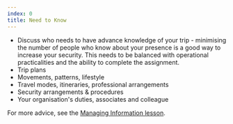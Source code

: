 ```yaml
---
index: 0
title: Need to Know
---
```

*   Discuss who needs to have advance knowledge of your trip - minimising the number of people who know about your presence is a good way to increase your security. This needs to be balanced with operational practicalities and the ability to complete the assignment.
*   Trip plans
*   Movements, patterns, lifestyle
*   Travel modes, itineraries, professional arrangements
*   Security arrangements & procedures
*   Your organisation's duties, associates and colleague

For more advice, see the [Managing Information lesson](umbrella://lesson/managing-information).